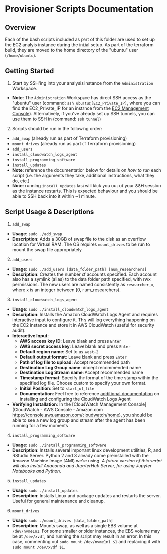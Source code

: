 # Provisioner Scripts Documentation

## Overview
Each of the bash scripts included as part of this folder are used to set up the EC2 analyis instance during the initial setup. As part of the terraform build, they are moved to the home directory of the "ubuntu" user (`/home/ubuntu`).

## Getting Started
1. Start by SSH'ing into your analysis instance from the `Administration` Workspace.
  - **Note**: The `Administration` Workspace has direct SSH access as the "ubuntu" user (command: `ssh ubuntu@[EC2_Private_IP]`, where you can find the EC2_Private_IP for an instance from the [EC2 Management Console](https://us-west-2.console.aws.amazon.com/ec2/v2/home?region=us-west-2#Instances:sort=desc:tag:Name)). Alternatively, if you've already set up SSH tunnels, you can use them to SSH in (command: `ssh tunnel`)
2. Scripts should be run in the following order:
  - `add_swap` (already run as part of Terraform provisioning)
  - `mount_drives` (already run as part of Terraform provisioning)
  - `add_users`
  - `install_cloudwatch_logs_agent`
  - `install_programming_software`
  - `install_updates`
  - **Note**: reference the documentation below for details on _how to run_ each script (i.e. the arguments they take, additional instructions, what they do, etc.)
  - **Note**: running `install_updates` last will kick you out of your SSH session as the instance restarts. This is expected behaviour and you should be able to SSH back into it within ~1 minute.

## Script Usage & Descriptions
1. `add_swap`
  - **Usage**: `sudo ./add_swap`
  - **Description**: Adds a 30GB of swap file to the disk as an overflow location for Virtual RAM. The OS requires `mount_drives` to be run to mount the swap file appropriately

2. `add_users`
  - **Usage**: `sudo ./add_users [data_folder_path] [num_researchers]`
  - **Description**: Creates the number of accounts specified. Each account also has a symlink (alias) to the data folder path specified, with rwx permissions. The new users are named consistently as `researcher_x`, where `x` is an integer between [0, num_researchers).

3. `install_cloudwatch_logs_agent`
  - **Usage**: `sudo ./install_cloudwatch_logs_agent`
  - **Description**: Installs the Amazon CloudWatch Logs Agent and requires interactive input to configure it. This will log everything happening on the EC2 instance and store it in AWS CloudWatch (useful for security audit).
  - **Interactive Input**:
    - **AWS access key ID**: Leave blank and press `Enter`
    - **AWS secret access key**: Leave blank and press `Enter`
    - **Default region name**: Set to `us-west-2`
    - **Default output format**: Leave blank and press `Enter`
    - **Path of log file to upload**: Accept recommended path
    - **Destination Log Group name**: Accept recommended name
    - **Destination Log Stream name**: Accept recommended name
    - **Timestamp format**: Specify the format of the time stamp within the specified log file. Choose custom to specify your own format.
    - **Initial Position**: Set to `start_of_file`
    - **Documentation**: Feel free to reference [additional documentation](https://docs.aws.amazon.com/AmazonCloudWatch/latest/logs/QuickStartEC2Instance.html) on installing and configuring the CloudWatch Logs Agent
  - **Verifying Installation**: In the [CloudWatch Management Console](CloudWatch - AWS Console - Amazon.com
https://console.aws.amazon.com/cloudwatch/home), you should be able to see a new log group and stream after the agent has been running for a few moments

4. `install_programming_software`
  - **Usage**: `sudo ./install_programming_software`
  - **Description**: Installs several important linux development utilities, R, and RStudio Server. Python 2 and 3 already come preinstalled with the Amazon Machine Image (AMI) we're using. _A future version of this script will also install Anaconda and JupyterHub Server, for using Jupyter Notebooks and Python_.

5. `install_updates`
  - **Usage**: `sudo ./install_updates`
  - **Description**: Installs Linux and package updates and restarts the server. Useful for general maintenance and cleanup.

6. `mount_drives`
  - **Usage**: `sudo ./mount_drives [data_folder_path]`
  - **Description**: Mounts swap, as well as a single EBS volume at `/dev/nvme1n1`. For some smaller or older instances, the EBS volume may be at `/dev/xvdf`, and running the script may result in an error. In this case, commenting out `sudo mount /dev/nvme1n1 $1` and replacing it with `sudo mount /dev/xvdf $1`.
